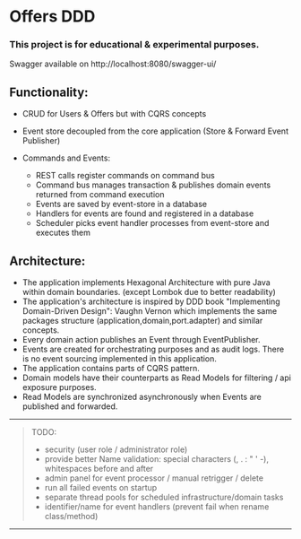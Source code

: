 # Offers DDD

### This project is for educational & experimental purposes.

Swagger available on http://localhost:8080/swagger-ui/

Functionality:
----

- CRUD for Users & Offers but with CQRS concepts
- Event store decoupled from the core application (Store & Forward Event Publisher)

- Commands and Events:
    - REST calls register commands on command bus
    - Command bus manages transaction & publishes domain events returned from command execution
    - Events are saved by event-store in a database
    - Handlers for events are found and registered in a database
    - Scheduler picks event handler processes from event-store and executes them

Architecture:
----

- The application implements Hexagonal Architecture with pure Java within domain boundaries. (except Lombok due to
  better readability)
- The application's architecture is inspired by DDD book "Implementing Domain-Driven Design": Vaughn Vernon which
  implements the same packages structure (application,domain,port.adapter) and similar concepts.
- Every domain action publishes an Event through EventPublisher.
- Events are created for orchestrating purposes and as audit logs. There is no event sourcing implemented in this
  application.
- The application contains parts of CQRS pattern.
- Domain models have their counterparts as Read Models for filtering / api exposure purposes.
- Read Models are synchronized asynchronously when Events are published and forwarded.

----

> TODO:
> - security (user role / administrator role)
> - provide better Name validation: special characters (, . : " ' -), whitespaces before and after
> - admin panel for event processor / manual retrigger / delete
> - run all failed events on startup
> - separate thread pools for scheduled infrastructure/domain tasks
> - identifier/name for event handlers (prevent fail when rename class/method)
----
